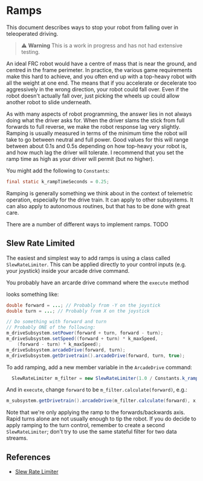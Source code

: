 # Ramps

This document describes ways to stop your robot from falling over in teleoperated driving.

> ⚠️ **Warning**
> This is a work in progress and has not had extensive testing.


An ideal FRC robot would have a centre of mass that is near the ground, and centred in the frame perimeter.  In practice, the various game requirements make this hard to achieve, and you often end up with a top-heavy robot with all the weight at one end.  The means that if you accelerate or decelerate too aggressively in the wrong direction, your robot could fall over.  Even if the robot doesn't actually fall over, just picking the wheels up could allow another robot to slide underneath.

As with many aspects of robot programming, the answer lies in not always doing what the driver asks for.  When the driver slams the stick from full forwards to full reverse, we make the robot response lag very slightly.  Ramping is usually measured in terms of the minimum time the robot will take to go between neutral and full power.  Good values for this will range between about 0.1s and 0.5s depending on how top-heavy your robot is, and how much lag the driver will tolerate.  I recommend that you set the ramp time as high as your driver will permit (but no higher).

You might add the following to `Constants`:
```java
final static k_rampTimeSeconds = 0.25;
```

Ramping is generally something we think about in the context of telemetric operation, especially for the drive train.  It can apply to other subsystems.  It can also apply to autonomous routines, but that has to be done with great care.

There are a number of different ways to implement ramps.  TODO

## Slew Rate Limited

The easiest and simplest way to add ramps is using a class called `SlewRateLimiter`.  This can be applied directly to your control inputs (e.g. your joystick) inside your arcade drive command.

You probably have an arcarde drive command where the `execute` method 

looks something like:

```java
double forward = ...; // Probably from -Y on the joystick
double turn = ...; // Probably from X on the joystick

// Do something with forward and turn
// Probably ONE of the following:
m_driveSubsystem.setPower(forward + turn, forward - turn);
m_driveSubsystem.setSpeed((forward + turn) * k_maxSpeed, 
    (forward - turn) * k_maxSpeed);
m_driveSubsystem.arcadeDrive(forward, turn);
m_driveSubsystem.getDrivetrain().arcadeDrive(forward, turn, true);
```

To add ramping, add a new member variable in the `ArcadeDrive` command:
```java
  SlewRateLimiter m_filter = new SlewRateLimiter(1.0 / Constants.k_rampTimeSecond);
```

And in `execute`, change `forward` to be `m_filter.calculate(forward)`, e.g.:
```java
m_subsystem.getDrivetrain().arcadeDrive(m_filter.calculate(forward), x, true);
```

Note that we're only applying the ramp to the forwards/backwards axis.  
Rapid turns alone are not usually enough to tip the robot.
If you do decide to apply ramping to the turn control, remember to create a second `SlewRateLimiter`; 
don't try to use the same stateful filter for two data streams.

## References

* [Slew Rate Limiter](https://docs.wpilib.org/en/stable/docs/software/advanced-controls/filters/slew-rate-limiter.html)